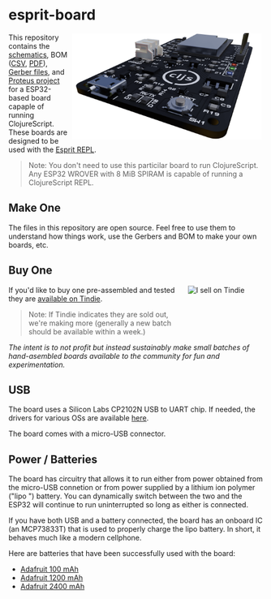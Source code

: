 # esprit-board

<img src="Esprit_Rendered.png" align="right" height="210px" hspace="5px"/>

This repository contains the [schematics](esprit-board.PDF), BOM ([CSV](Bill%20Of%20Materials%20Esprit.csv), [PDF](Bill%20Of%20Materials%20Esprit.pdf)), [Gerber files](esprit-board%20-%20CADCAM.ZIP), and [Proteus project](esprit-board.pdsprj) for a ESP32-based board capaple of running ClojureScript. These boards are designed to be used with the [Esprit REPL](https://github.com/mfikes/esprit).

> Note: You don't need to use this particilar board to run ClojureScript. Any ESP32 WROVER with 8 MiB SPIRAM is capable of running a ClojureScript REPL. 

## Make One

The files in this repository are open source. Feel free to use them to understand how things work, use the Gerbers and BOM to make your own boards, etc.

## Buy One

<a href="https://www.tindie.com/stores/fikesfarm/?ref=offsite_badges&utm_source=sellers_mfikes&utm_medium=badges&utm_campaign=badge_medium"><img align="right" src="https://d2ss6ovg47m0r5.cloudfront.net/badges/tindie-mediums.png" alt="I sell on Tindie" width="150" height="78"></a> If you'd like to buy one pre-assembled and tested they are [available on Tindie](https://www.tindie.com/products/fikesfarm/esprit-clojurescript-repl/).

> Note: If Tindie indicates they are sold out, we're making more (generally a new batch should be available within a week.)

_The intent is to not profit but instead sustainably make small batches of hand-asembled boards available to the community for fun and experimentation._

## USB

The board uses a Silicon Labs CP2102N USB to UART chip. If needed, the drivers for various OSs are available [here](https://www.silabs.com/products/development-tools/software/usb-to-uart-bridge-vcp-drivers).

The board comes with a micro-USB connector.

## Power / Batteries

The board has circuitry that allows it to run either from power obtained from the micro-USB connetion or from power supplied by a lithium ion polymer ("lipo
") battery. You can dynamically switch between the two and the ESP32 will continue to run uninterrupted so long as either is connected.

If you have both USB and a battery connected, the board has an onboard IC (an MCP73833T) that is used to properly charge the lipo battery. In short, it behaves much like a modern cellphone.

Here are batteries that have been successfully used with the board:

- [Adafruit 100 mAh](https://www.adafruit.com/product/1570)
- [Adafruit 1200 mAh](https://www.adafruit.com/product/258)
- [Adafruit 2400 mAh](https://www.adafruit.com/product/328)
